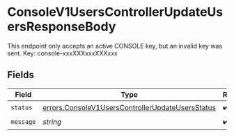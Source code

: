 # ConsoleV1UsersControllerUpdateUsersResponseBody

This endpoint only accepts an active CONSOLE key, but an invalid key was sent. Key: console-xxxXXXxxxXXXxxx


## Fields

| Field                                                                                                                | Type                                                                                                                 | Required                                                                                                             | Description                                                                                                          |
| -------------------------------------------------------------------------------------------------------------------- | -------------------------------------------------------------------------------------------------------------------- | -------------------------------------------------------------------------------------------------------------------- | -------------------------------------------------------------------------------------------------------------------- |
| `status`                                                                                                             | [errors.ConsoleV1UsersControllerUpdateUsersStatus](../../models/errors/consolev1userscontrollerupdateusersstatus.md) | :heavy_check_mark:                                                                                                   | N/A                                                                                                                  |
| `message`                                                                                                            | *string*                                                                                                             | :heavy_check_mark:                                                                                                   | N/A                                                                                                                  |